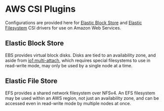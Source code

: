 # AWS CSI Plugins

Configurations are provided here for [Elastic Block Store](https://aws.amazon.com/ebs/) and [Elastic Filesystem](https://aws.amazon.com/efs/) CSI drivers for use on Amazon Web Services.

## Elastic Block Store

EBS provides virtual block disks. Disks are tied to an availability zone, and aside from [io1 multi-attach](https://docs.aws.amazon.com/AWSEC2/latest/UserGuide/ebs-volumes-multi.html), which requires special filesystems to use in read-write mode, may only be used by a single node at a time.

## Elastic File Store

EFS provides a shared network filesystem over NFSv4. An EFS filesystem may be used within an AWS region, not just an availability zone, and can be accessed even in read-write mode by multiple nodes at once.
